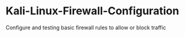 # Kali-Linux-Firewall-Configuration
Configure and testing basic firewall rules to allow or block traffic
